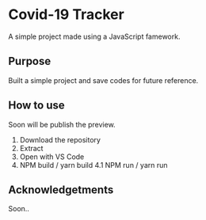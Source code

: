 # Covid-19 Tracker
A simple project made using a JavaScript famework. 

## Purpose
Built a simple project and save codes for future reference.

## How to use 
Soon will be publish the preview.

1. Download the repository
2. Extract
3. Open with VS Code
4. NPM build / yarn build
4.1 NPM run / yarn run

## Acknowledgetments
Soon..
